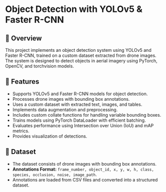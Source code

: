 # Object Detection with YOLOv5 & Faster R-CNN

## 📌 Overview

This project implements an object detection system using YOLOv5 and Faster R-CNN, trained on a custom dataset extracted from drone images. The system is designed to detect objects in aerial imagery using PyTorch, OpenCV, and torchvision models.

## 🚀 Features

- Supports YOLOv5 and Faster R-CNN models for object detection.
- Processes drone images with bounding box annotations.
- Uses a custom dataset with extracted text, images, and tables.
- Implements data augmentation and preprocessing.
- Includes custom collate functions for handling variable bounding boxes.
- Trains models using PyTorch DataLoader with efficient batching.
- Evaluates performance using Intersection over Union (IoU) and mAP metrics.
- Provides visualization of detections.

## 📂 Dataset

- The dataset consists of drone images with bounding box annotations.
- **Annotations Format:** `frame_number, object_id, x, y, w, h, class, species, occlusion, noise, image_path`.
- Annotations are loaded from CSV files and converted into a structured dataset.

